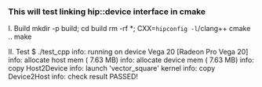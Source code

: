 ### This will test linking hip::device interface in cmake
I. Build
mkdir -p build; cd build
rm -rf *; CXX=`hipconfig -l`/clang++ cmake ..
make

II. Test
$ ./test_cpp
info: running on device Vega 20 [Radeon Pro Vega 20]
info: allocate host mem (  7.63 MB)
info: allocate device mem (  7.63 MB)
info: copy Host2Device
info: launch 'vector_square' kernel
info: copy Device2Host
info: check result
PASSED!